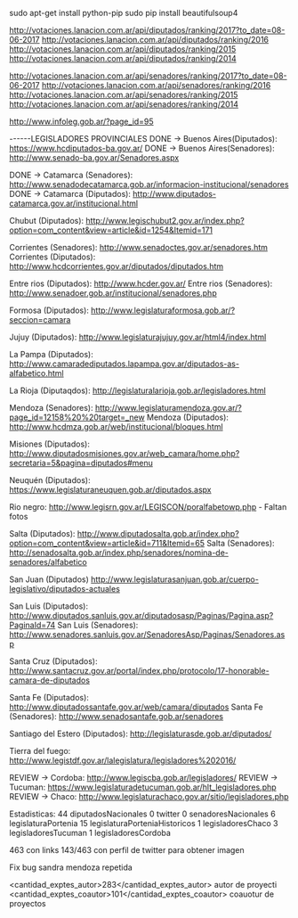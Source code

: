 sudo apt-get install python-pip
sudo pip install beautifulsoup4

http://votaciones.lanacion.com.ar/api/diputados/ranking/2017?to_date=08-06-2017
http://votaciones.lanacion.com.ar/api/diputados/ranking/2016
http://votaciones.lanacion.com.ar/api/diputados/ranking/2015
http://votaciones.lanacion.com.ar/api/diputados/ranking/2014


http://votaciones.lanacion.com.ar/api/senadores/ranking/2017?to_date=08-06-2017
http://votaciones.lanacion.com.ar/api/senadores/ranking/2016
http://votaciones.lanacion.com.ar/api/senadores/ranking/2015
http://votaciones.lanacion.com.ar/api/senadores/ranking/2014

http://www.infoleg.gob.ar/?page_id=95

------LEGISLADORES PROVINCIALES
DONE -> Buenos Aires(Diputados): https://www.hcdiputados-ba.gov.ar/
DONE -> Buenos Aires(Senadores): http://www.senado-ba.gov.ar/Senadores.aspx

DONE -> Catamarca (Senadores): http://www.senadodecatamarca.gob.ar/informacion-institucional/senadores
DONE -> Catamarca (Diputados): http://www.diputados-catamarca.gov.ar/institucional.html

Chubut (Diputados): http://www.legischubut2.gov.ar/index.php?option=com_content&view=article&id=1254&Itemid=171 

Corrientes (Senadores): http://www.senadoctes.gov.ar/senadores.htm
Corrientes (Diputados): http://www.hcdcorrientes.gov.ar/diputados/diputados.htm

Entre rios (Diputados): http://www.hcder.gov.ar/
Entre rios (Senadores): http://www.senadoer.gob.ar/institucional/senadores.php

Formosa (Diputados): http://www.legislaturaformosa.gob.ar/?seccion=camara

Jujuy (Diputados): http://www.legislaturajujuy.gov.ar/html4/index.html

La Pampa (Diputados): http://www.camaradediputados.lapampa.gov.ar/diputados-as-alfabetico.html

La Rioja (Diputaqdos): http://legislaturalarioja.gob.ar/legisladores.html

Mendoza (Senadores): http://www.legislaturamendoza.gov.ar/?page_id=12158%20%20target=_new
Mendoza (Diputados): http://www.hcdmza.gob.ar/web/institucional/bloques.html

Misiones (Diputados): http://www.diputadosmisiones.gov.ar/web_camara/home.php?secretaria=5&pagina=diputados#menu

Neuquén (Diputados): https://www.legislaturaneuquen.gob.ar/diputados.aspx

Rio negro: http://www.legisrn.gov.ar/LEGISCON/poralfabetowp.php - Faltan fotos

Salta (Diputados): http://www.diputadosalta.gob.ar/index.php?option=com_content&view=article&id=711&Itemid=65
Salta (Senadores): http://senadosalta.gob.ar/index.php/senadores/nomina-de-senadores/alfabetico

San Juan (Diputados) http://www.legislaturasanjuan.gob.ar/cuerpo-legislativo/diputados-actuales

San Luis (Diputados): http://www.diputados.sanluis.gov.ar/diputadosasp/Paginas/Pagina.asp?PaginaId=74
San Luis (Senadores): http://www.senadores.sanluis.gov.ar/SenadoresAsp/Paginas/Senadores.asp

Santa Cruz (Diputados): http://www.santacruz.gov.ar/portal/index.php/protocolo/17-honorable-camara-de-diputados

Santa Fe (Diputados): http://www.diputadossantafe.gov.ar/web/camara/diputados
Santa Fe (Senadores): http://www.senadosantafe.gob.ar/senadores

Santiago del Estero (Diputados): http://legislaturasde.gob.ar/diputados/

Tierra del fuego: http://www.legistdf.gov.ar/lalegislatura/legisladores%202016/

REVIEW -> Cordoba: http://www.legiscba.gob.ar/legisladores/
REVIEW ->  Tucuman: https://www.legislaturadetucuman.gob.ar/hlt_legisladores.php
REVIEW -> Chaco: http://www.legislaturachaco.gov.ar/sitio/legisladores.php


Estadisticas:
44 diputadosNacionales
0 twitter
0 senadoresNacionales
6 legislaturaPortenia
15 legislaturaPorteniaHistoricos
1 legisladoresChaco
3 legisladoresTucuman
1 legisladoresCordoba


463 con links
143/463 con perfil de twitter para obtener imagen

Fix bug sandra mendoza repetida

<cantidad_exptes_autor>283</cantidad_exptes_autor> autor de proyecti
<cantidad_exptes_coautor>101</cantidad_exptes_coautor> coauotur de proyectos
